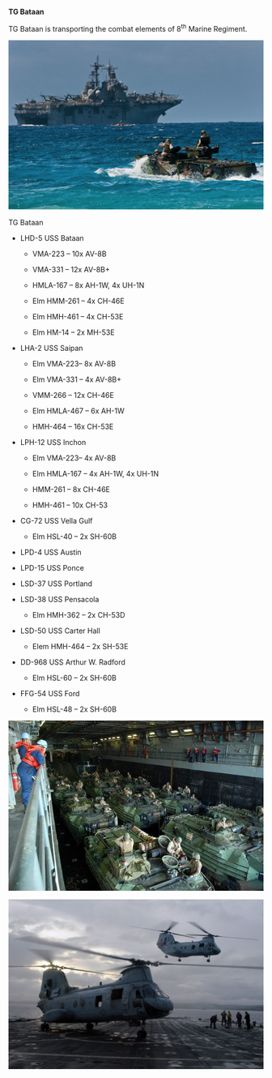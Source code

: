 **TG Bataan**

TG Bataan is transporting the combat elements of 8<sup>th</sup> Marine
Regiment.

![](/assets/images/nato/us/navy/amphibious/mef/bataan/image1.jpg)

TG Bataan

  - LHD-5 USS Bataan
    
      - VMA-223 – 10x AV-8B
    
      - VMA-331 – 12x AV-8B+
    
      - HMLA-167 – 8x AH-1W, 4x UH-1N
    
      - Elm HMM-261 – 4x CH-46E
    
      - Elm HMH-461 – 4x CH-53E
    
      - Elm HM-14 – 2x MH-53E

  - LHA-2 USS Saipan
    
      - Elm VMA-223– 8x AV-8B
    
      - Elm VMA-331 – 4x AV-8B+
    
      - VMM-266 – 12x CH-46E
    
      - Elm HMLA-467 – 6x AH-1W
    
      - HMH-464 – 16x CH-53E

  - LPH-12 USS Inchon
    
      - Elm VMA-223– 4x AV-8B
    
      - Elm HMLA-167 – 4x AH-1W, 4x UH-1N
    
      - HMM-261 – 8x CH-46E
    
      - HMH-461 – 10x CH-53

  - CG-72 USS Vella Gulf
    
      - Elm HSL-40 – 2x SH-60B

  - LPD-4 USS Austin

  - LPD-15 USS Ponce

  - LSD-37 USS Portland

  - LSD-38 USS Pensacola
    
      - Elm HMH-362 – 2x CH-53D

  - LSD-50 USS Carter Hall
    
      - Elem HMH-464 – 2x SH-53E

  - DD-968 USS Arthur W. Radford
    
      - Elm HSL-60 – 2x SH-60B

  - FFG-54 USS Ford
    
      - Elm HSL-48 – 2x SH-60B

![](/assets/images/nato/us/navy/amphibious/mef/bataan/image2.jpg)

![](/assets/images/nato/us/navy/amphibious/mef/bataan/image3.jpeg)
